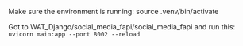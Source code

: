 Make sure the environment is running:
source .venv/bin/activate

Got to WAT_Django/social_media_fapi/social_media_fapi and run this:
`uvicorn main:app --port 8002 --reload`
